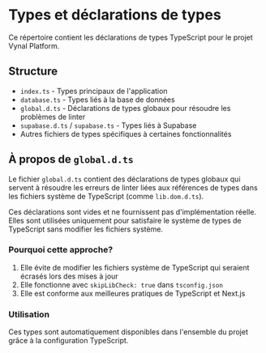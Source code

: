 # Types et déclarations de types

Ce répertoire contient les déclarations de types TypeScript pour le projet Vynal Platform.

## Structure

- `index.ts` - Types principaux de l'application
- `database.ts` - Types liés à la base de données
- `global.d.ts` - Déclarations de types globaux pour résoudre les problèmes de linter
- `supabase.d.ts` / `supabase.ts` - Types liés à Supabase
- Autres fichiers de types spécifiques à certaines fonctionnalités

## À propos de `global.d.ts`

Le fichier `global.d.ts` contient des déclarations de types globaux qui servent à résoudre les erreurs de linter liées aux références de types dans les fichiers système de TypeScript (comme `lib.dom.d.ts`).

Ces déclarations sont vides et ne fournissent pas d'implémentation réelle. Elles sont utilisées uniquement pour satisfaire le système de types de TypeScript sans modifier les fichiers système.

### Pourquoi cette approche?

1. Elle évite de modifier les fichiers système de TypeScript qui seraient écrasés lors des mises à jour
2. Elle fonctionne avec `skipLibCheck: true` dans `tsconfig.json`
3. Elle est conforme aux meilleures pratiques de TypeScript et Next.js

### Utilisation

Ces types sont automatiquement disponibles dans l'ensemble du projet grâce à la configuration TypeScript.
